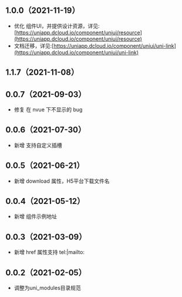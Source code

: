 ## 1.0.0（2021-11-19）
- 优化 组件UI，并提供设计资源，详见:[https://uniapp.dcloud.io/component/uniui/resource](https://uniapp.dcloud.io/component/uniui/resource)
- 文档迁移，详见:[https://uniapp.dcloud.io/component/uniui/uni-link](https://uniapp.dcloud.io/component/uniui/uni-link)
## 1.1.7（2021-11-08）
## 0.0.7（2021-09-03）
- 修复 在 nvue 下不显示的 bug
## 0.0.6（2021-07-30）
- 新增 支持自定义插槽
## 0.0.5（2021-06-21）
- 新增 download 属性，H5平台下载文件名
## 0.0.4（2021-05-12）
- 新增 组件示例地址
## 0.0.3（2021-03-09）
- 新增 href 属性支持 tel:|mailto:

## 0.0.2（2021-02-05）
- 调整为uni_modules目录规范
